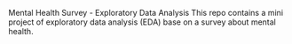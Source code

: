 Mental Health Survey - Exploratory Data Analysis
This repo contains a mini project of exploratory data analysis (EDA) base on a survey about mental health.
